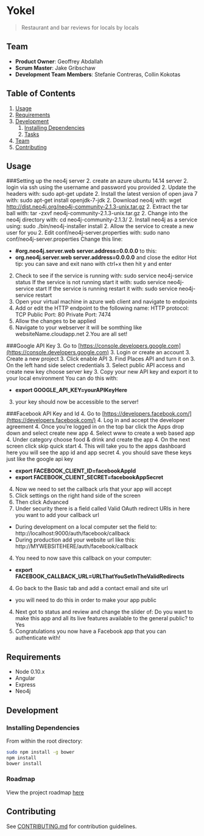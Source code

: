 
# Yokel

>Restaurant and bar reviews for locals by locals

## Team

  - __Product Owner__:  Geoffrey Abdallah
  - __Scrum Master__: Jake Gribschaw
  - __Development Team Members__: Stefanie Contreras, Collin Kokotas

## Table of Contents

1. [Usage](#Usage)
1. [Requirements](#requirements)
1. [Development](#development)
    1. [Installing Dependencies](#installing-dependencies)
    1. [Tasks](#tasks)
1. [Team](#team)
1. [Contributing](#contributing)

## Usage
###Setting up the neo4j server
2. create an azure ubuntu 14.14 server
2. login via ssh using the username and password you provided
2. Update the headers with: sudo apt-get update
2. Install the latest version of open java 7 with: 
sudo apt-get install openjdk-7-jdk
2. Download neo4j with: 
wget http://dist.neo4j.org/neo4j-community-2.1.3-unix.tar.gz
2. Extract the tar ball with: tar -zxvf neo4j-community-2.1.3-unix.tar.gz 
2. Change into the neo4j directory with: cd neo4j-community-2.1.3/
2. Install neo4j as a service using: sudo ./bin/neo4j-installer install
2. Allow the service to create a new user for you 
2. Edit conf/neo4j-server.properties with: 
sudo nano conf/neo4j-server.properties
Change this line:
* **\#org.neo4j.server.web server.address=0.0.0.0**
to this: 
* **org.neo4j.server.web server.address=0.0.0.0**
and close the editor
  Hot tip: you can save and exit nano with ctrl+x then hit y and enter
2. Check to see if the service is running with: 
sudo service neo4j-service status 
If the service is not running start it with: 
sudo service neo4j-service start
If the service is running restart it with:
sudo service neo4j-service restart
2. Open your virtual machine in azure web client and navigate to endpoints
2. Add or edit the HTTP endpoint to the following
name: HTTP
protocol: TCP
Public Port: 80
Private Port: 7474
2. Allow the changes to be applied 
2. Navigate to your webserver it will be somthing like websiteName.cloudapp.net
2.You are all set!

###Google API Key
3. Go to [https://console.developers.google.com](https://console.developers.google.com)
3. Login or create an account 
3. Create a new project
3. Click enable API
3. Find Places API and turn it on
3. On the left hand side select credentials
3. Select public API access and create new key choose server key
3. Copy your new API key and export it to your local environment
You can do this with:
  * **export GOOGLE_API_KEY=yourAPIKeyHere**
3. your key should now be accessible to the server!

###Facebook API Key and Id
4. Go to [https://developers.facebook.com/](https://developers.facebook.com/)
4. Log in and accept the developer agreement
4. Once you're logged in on the top bar click the Apps drop down and select create new app
4. Select www to create a web based app
4. Under category choose food & drink and create the app
4. On the next screen click skip quick start
4. This will take you to the apps dashboard here you will see the app id and app secret
4. you should save these keys just like the google api key
   * **export FACEBOOK_CLIENT_ID=facebookAppId**
   * **export FACEBOOK_CLIENT_SECRET=facebookAppSecret**
4. Now we need to set the callback urls that your app will accept 
4. Click settings on the right hand side of the screen
4. Then click Advanced 
4. Under security there is a field called Valid OAuth redirect URIs in here you want to add your callback url
  * During development on a local computer set the field to: http://localhost:9000/auth/facebook/callback
  * During production add your website url like this: http://MYWEBSITEHERE/auth/facebook/callback
4. You need to now save this callback on your computer:
  * **export FACEBOOK_CALLBACK_URL=URLThatYouSetInTheValidRedirects**
4. Go back to the Basic tab and add a contact email and site url
  * you will need to do this in order to make your app public
4. Next got to status and review and change the slider of: Do you want to make this app and all its live features available to the general public? to Yes
4. Congratulations you now have a Facebook app that you can authenticate with!

## Requirements



- Node 0.10.x
- Angular
- Express
- Neo4j

## Development

### Installing Dependencies

From within the root directory:

```sh
sudo npm install -g bower
npm install
bower install
```

### Roadmap

View the project roadmap [here](LINK_TO_PROJECT_ISSUES)


## Contributing

See [CONTRIBUTING.md](CONTRIBUTING.md) for contribution guidelines.




